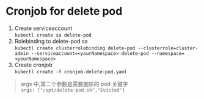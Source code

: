 # Cronjob for delete pod  

1. Create serviceaccount  
`kubectl create sa delete-pod`  
2. Rolebinding to delete-pod sa   
`kubectl create clusterrolebinding delete-pod --clusterrole=cluster-admin --serviceaccount=<yourNamespace>:delete-pod --namespace=<yourNamespace>`  
3. Create cronjob  
`kubectl create -f cronjob-delete-pod.yaml`  
> args 中,第二个参数是需要删除的 pod 关键字   
`args: ["/opt/delete-pod.sh","Evicted"]`
